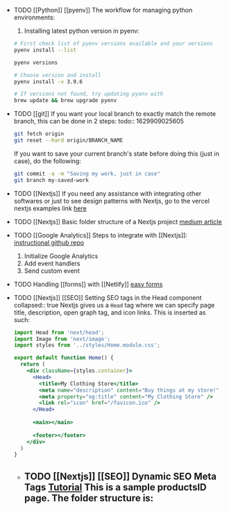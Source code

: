 - TODO [[Python]] [[pyenv]] The workflow for managing python environments:
  1. Installing latest python version in pyenv:
  ```bash
  # First check list of pyenv versions available and your versions
  pyenv install --list
  
  pyenv versions
  
  # Choose version and install
  pyenv install -v 3.9.6
  
  # If versions not found, try updating pyenv with 
  brew update && brew upgrade pyenv
  ```
- TODO [[git]] If you want your local branch to exactly match the remote branch, this can be done in 2 steps:
  todo:: 1629909025605
  ```bash
  git fetch origin
  git reset --hard origin/BRANCH_NAME
  ```
  If you want to save your current branch's state before doing this (just in case), do the following:
  ```bash
  git commit -a -m "Saving my work, just in case"
  git branch my-saved-work
  ```
- TODO [[Nextjs]] If you need any assistance with integrating other softwares or just to see design patterns with Nextjs, go to the vercel nextjs examples link [here](https://github.com/vercel/next.js/tree/canary/examples)
- TODO [[Nextjs]] Basic folder structure of a Nextjs project [medium article](https://medium.com/@pablo.delvalle.cr/an-opinionated-basic-next-js-files-and-directories-structure-88fefa2aa759)
- TODO [[Google Analytics]] Steps to integrate with [[Nextjs]]:
  [instructional github repo](https://github.com/vercel/next.js/tree/canary/examples/with-google-analytics)
  
  1. Initialize Google Analytics 
  2. Add event handlers
  3. Send custom event
- TODO Handling [[forms]] with [[Netlify]] [easy forms](https://www.netlify.com/products/forms)
- TODO [[Nextjs]] [[SEO]] Setting SEO tags in the Head component
  collapsed:: true
  Nextjs gives us a `Head` tag where we can specify page title, description, open graph tag, and icon links. This is inserted as such:
  ```jsx
  import Head from 'next/head';
  import Image from 'next/image';
  import styles from '../styles/Home.module.css';
  
  export default function Home() {
    return (
      <div className={styles.container}>
        <Head>
          <title>My Clothing Store</title>
          <meta name="description" content="Buy things at my store!" />
          <meta property="og:title" content="My Clothing Store" />
          <link rel="icon" href="/favicon.ico" />
        </Head>
        
        <main></main>
        
        <footer></footer>
      </div>
    )
  }
  ```
	- TODO [[Nextjs]] [[SEO]] Dynamic SEO Meta Tags [Tutorial](https://www.youtube.com/watch?v=8BrZeaw3sLQ&t=163s)
	  This is a sample productsID page. The folder structure is:
		-